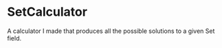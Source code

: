 # SetCalculator
A calculator I made that produces all the possible solutions to a given Set field. 
